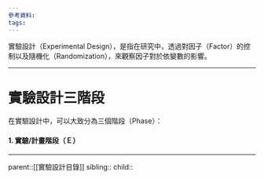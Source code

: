 ```yaml
---
參考資料:
tags:
---
```

實驗設計（Experimental Design），是指在研究中，透過對因子（Factor）的控制以及隨機化（Randomization），來觀察因子對於依變數的影響。
- - -
# 實驗設計三階段
在實驗設計中，可以大致分為三個階段（Phase）：
#### 1. 實驗/計畫階段（Ｅ）

- - -
parent::[[實驗設計目錄]]
sibling::
child::